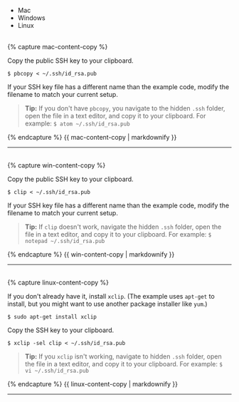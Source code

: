 
<ul class="nav nav-tabs">
  <li class="active"><a data-toggle="tab" data-target="#mac-copy-keys" data-group="mac">Mac</a></li>
  <li><a data-toggle="tab" data-target="#win-copy-keys" data-group="win">Windows</a></li>
  <li><a data-toggle="tab" data-target="#linux-copy-keys" data-group="linux">Linux</a></li>
</ul>
<div class="tab-content">
<div id="mac-copy-keys" class="tab-pane fade in active">
<br>
{% capture mac-content-copy %}

Copy the public SSH key to your clipboard.

```none
$ pbcopy < ~/.ssh/id_rsa.pub
```

If your SSH key file has a different name than the example code, modify the
filename to match your current setup.

>**Tip:** If you don't have `pbcopy`, you navigate to the hidden `.ssh`
folder, open the file in a text editor, and copy it to your clipboard.
For example: `$ atom ~/.ssh/id_rsa.pub`

{% endcapture %}
{{ mac-content-copy | markdownify }}
<hr>
</div>

<div id="win-copy-keys" class="tab-pane fade">
<br>
{% capture win-content-copy %}

Copy the public SSH key to your clipboard.

```none
$ clip < ~/.ssh/id_rsa.pub
```

If your SSH key file has a different name than the example code, modify the
filename to match your current setup.

>**Tip:** If `clip` doesn't work, navigate the hidden `.ssh`
folder, open the file in a text editor, and copy it to your clipboard.
For example: `$ notepad ~/.ssh/id_rsa.pub`

{% endcapture %}
{{ win-content-copy | markdownify }}
<hr>
</div>

<div id="linux-copy-keys" class="tab-pane fade">
<br>
{% capture linux-content-copy %}

If you don't already have it, install `xclip`. (The example uses `apt-get` to install, but you might want to use another package installer like `yum`.)

```none
$ sudo apt-get install xclip
```

Copy the SSH key to your clipboard.

```none
$ xclip -sel clip < ~/.ssh/id_rsa.pub
```

>**Tip:** If you `xclip` isn't working, navigate to hidden `.ssh` folder,
open the file in a text editor, and copy it to your clipboard.
For example: `$ vi ~/.ssh/id_rsa.pub`

{% endcapture %}
{{ linux-content-copy | markdownify }}
<hr>
</div>
</div>
